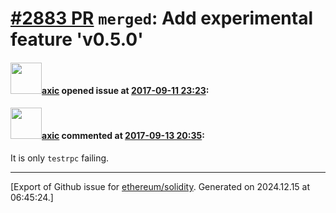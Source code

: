 # [\#2883 PR](https://github.com/ethereum/solidity/pull/2883) `merged`: Add experimental feature 'v0.5.0'

#### <img src="https://avatars.githubusercontent.com/u/20340?v=4" width="50">[axic](https://github.com/axic) opened issue at [2017-09-11 23:23](https://github.com/ethereum/solidity/pull/2883):



#### <img src="https://avatars.githubusercontent.com/u/20340?v=4" width="50">[axic](https://github.com/axic) commented at [2017-09-13 20:35](https://github.com/ethereum/solidity/pull/2883#issuecomment-329289085):

It is only `testrpc` failing.


-------------------------------------------------------------------------------



[Export of Github issue for [ethereum/solidity](https://github.com/ethereum/solidity). Generated on 2024.12.15 at 06:45:24.]
